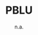 ---
layout: leaf-node
title: "PBLU"
title-url: "http://pblu.org/projects"
author: "n.a."
groups: pedagogical-styles
categories: project-based-learning
topics: ongoing-projects
summary: >
    This is the landing page for a Buck Institute for Education project called PBLU. It offers rubrics
    for teachers developing classes, teachers receiving training, and projects for a wide variety of topics
    and grade levels.
cite: >
    PBLU. (2017, April 24). http://pblu.org/projects
pub-date: 2017-04-24
added-date: 2017-04-24
resource-type: external-page
---